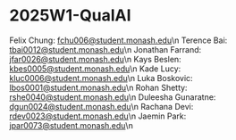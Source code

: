 # 2025W1-QualAI
Felix Chung: fchu006@student.monash.edu\n
Terence Bai: tbai0012@student.monash.edu\n
Jonathan Farrand: jfar0026@student.monash.edu\n
Kays Beslen: kbes0005@student.monash.edu\n
Kade Lucy: kluc0006@student.monash.edu\n
Luka Boskovic: lbos0001@student.monash.edu\n
Rohan Shetty: rshe0040@student.monash.edu\n
Duleesha Gunaratne: dgun0024@student.monash.edu\n
Rachana Devi: rdev0023@student.monash.edu\n
Jaemin Park: jpar0073@student.monash.edu\n


